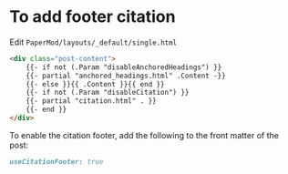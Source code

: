 # To add footer citation

Edit `PaperMod/layouts/_default/single.html`

```html
<div class="post-content">
    {{- if not (.Param "disableAnchoredHeadings") }}
    {{- partial "anchored_headings.html" .Content -}}
    {{- else }}{{ .Content }}{{ end }}
    {{- if not (.Param "disableCitation") }}
    {{- partial "citation.html" . }}
    {{- end }}
</div>
```

To enable the citation footer, add the following to the front matter of the post:

```md
useCitationFooter: true
```
